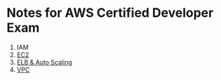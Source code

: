 # Notes for AWS Certified Developer Exam

1. IAM
2. [EC2](EC2_notes.md)
3. [ELB & Auto Scaling](ELB_and_AutoScaling_notes.md)
4. [VPC](VPC_notes.md)
